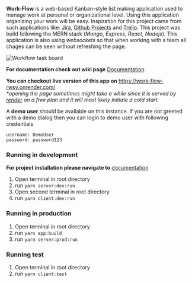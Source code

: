 **Work-Flow** is a web-based Kanban-style list making application used to manage work at personal or organizational level. Using this application organizing your work will be easy. Inspiration for this project came from such applications like: [Jira](https://www.atlassian.com/software/jira), [Github Projects](https://github.com/features/project-management/) and [Trello](https://trello.com/).
This project was build following the MERN stack (_Mongo_, _Express_, _React_, _Nodejs_). This application is also using _websockets_ so that when working with a team all chages can be seen without refreshing the page.

![Workflow task board](https://raw.githubusercontent.com/wiki/drodzewicz/Work-Flow/images/app-thumbnail.png)

**For documentation check out wiki page**
[Documentation](https://github.com/drodzewicz/Work-Flow/wiki)

**You can checkout live version of this app on** https://work-flow-rwsy.onrender.com/
<br>_\*opening the page sometimes might take a while since it is served by [render](https://render.com/) on a free plan and it will most likely initiate a cold start._

A **demo user** should be available on this instance. If you are not greeted with a demo dialog then you can login to demo user with following credentials

```
username: DemoUser
password: password123
```

### Running in development

**For project installation please navigate to** [documentation](https://github.com/drodzewicz/Work-Flow/wiki/Project-installation)

1. Open terminal in root directory
2. run `yarn server:dev:run`
3. Open second terminal in root directory
4. run `yarn client:dev:run`

### Running in production

1. Open terminal in root directory
2. run `yarn app:build`
3. run `yarn server:prod:run`

### Running test

1. Open terminal in root directory
2. run `yarn client:test`
